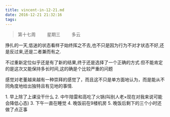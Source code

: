 ```yaml
---
title: vincent-in-12-21.md
date: 2016-12-21 21:32:16
tags:
---
```


> 第十七周 &ensp;&ensp;&ensp;&ensp; 星期三 &ensp;&ensp;&ensp;&ensp;  多云

<p>挣扎的一天,低迷的状态看样子始终挥之不去,也不只是因为行为不对才状态不好,还是反过来,还是二者兼而有之.</p>
<p>不过重新定位似乎还是有了新的结果,终于还是选择了一个正确的方式.但不能肯定的是这次又能保持多长时间,这的确是个比较严重的问题</p>
<p>感觉对老董越来越有一种崇拜的感觉了，而且这不只是单方面地认为，而是能从不同角度地给出独特且有见地的事情.</p>
1. 早上除了上课没干什么
2. 中午陪雷和高吃了火锅(叫别人老×现在对我来说可能会降低心态)
3. 下午一直在睡觉
4. 晚饭前在9楼机房
5. 晚饭后剩下的三个小时还做了点正事
